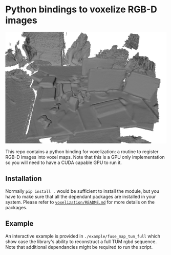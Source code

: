 Python bindings to voxelize RGB-D images
===

![img](.github/banner.png)

This repo contains a python binding for voxelization: a routine to register RGB-D images into voxel maps. Note that this is a GPU only implementation so you will need to have a CUDA capable GPU to run it.

## Installation

Normally `pip install .` would be sufficient to install the module, but you have to make sure that all the dependant packages are installed in your system. Please refer to [`voxelization/README.md`](./voxelization/README.md) for more details on the packages. 

## Example

An interactive example is provided in `./example/fuse_map_tum_full` which show case the library's ability to reconstruct a full TUM rgbd sequence. Note that additional dependancies might be required to run the script.